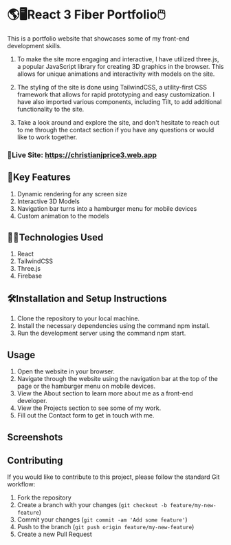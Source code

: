 # 🌎🖥React 3 Fiber Portfolio🖱


This is a portfolio website that showcases some of my front-end development skills. 
1. To make the site more engaging and interactive, I have utilized three.js, a popular JavaScript library for creating 3D graphics in the browser. This allows for unique animations and interactivity with models on the site.

2. The styling of the site is done using TailwindCSS, a utility-first CSS framework that allows for rapid prototyping and easy customization. I have also imported various components, including Tilt, to add additional functionality to the site.

3. Take a look around and explore the site, and don't hesitate to reach out to me through the contact section if you have any questions or would like to work together.

### 📡Live Site: https://christianjprice3.web.app

## 🔑Key Features

1. Dynamic rendering for any screen size
2. Interactive 3D Models
3. Navigation bar turns into a hamburger menu for mobile devices
4. Custom animation to the models 

## 👨‍💻Technologies Used

1. React
2. TailwindCSS
3. Three.js
4. Firebase

## 🛠Installation and Setup Instructions

1. Clone the repository to your local machine.
2. Install the necessary dependencies using the command npm install.
3. Run the development server using the command npm start.

## Usage

1. Open the website in your browser.
2. Navigate through the website using the navigation bar at the top of the page or the hamburger menu on mobile devices.
3. View the About section to learn more about me as a front-end developer.
4. View the Projects section to see some of my work.
5. Fill out the Contact form to get in touch with me.

## Screenshots


## Contributing

If you would like to contribute to this project, please follow the standard Git workflow:

1. Fork the repository
2. Create a branch with your changes (`git checkout -b feature/my-new-feature`)
3. Commit your changes (`git commit -am 'Add some feature'`)
4. Push to the branch (`git push origin feature/my-new-feature`)
5. Create a new Pull Request

